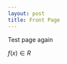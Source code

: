 ```yaml
---
layout: post
title: Front Page
---
```


<script type="text/javascript" async 
src="https://cdnjs.cloudflare.com/ajax/libs/mathjax/2.7.1/MathJax.js?
config=TeX-AMS-MML_HTMLorMML"></script>


Test page again 

$f(x) \in R$
